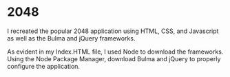 # 2048
I recreated the popular 2048 application using HTML, CSS, and Javascript as well as the Bulma and jQuery frameworks.

As evident in my Index.HTML file, I used Node to download the frameworks. Using the Node Package Manager, download Bulma and jQuery to properly configure the application.
